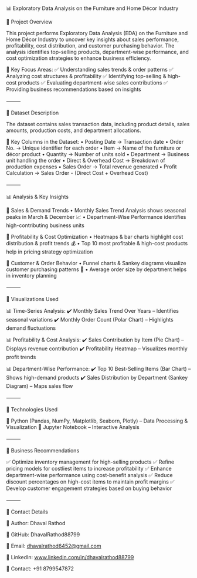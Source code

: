 📊 Exploratory Data Analysis on the Furniture and Home Décor Industry

📌 Project Overview

This project performs Exploratory Data Analysis (EDA) on the Furniture and Home Décor Industry to uncover key insights about sales performance, profitability, cost distribution, and customer purchasing behavior. The analysis identifies top-selling products, department-wise performance, and cost optimization strategies to enhance business efficiency.

📌 Key Focus Areas:
✅ Understanding sales trends & order patterns
✅ Analyzing cost structures & profitability
✅ Identifying top-selling & high-cost products
✅ Evaluating department-wise sales contributions
✅ Providing business recommendations based on insights

⸻

📂 Dataset Description

The dataset contains sales transaction data, including product details, sales amounts, production costs, and department allocations.

🔹 Key Columns in the Dataset:
	•	Posting Date → Transaction date
	•	Order No. → Unique identifier for each order
	•	Item → Name of the furniture or décor product
	•	Quantity → Number of units sold
	•	Department → Business unit handling the order
	•	Direct & Overhead Cost → Breakdown of production expenses
	•	Sales Order → Total revenue generated
	•	Profit Calculation → Sales Order - (Direct Cost + Overhead Cost)

⸻

📊 Analysis & Key Insights

🔹 Sales & Demand Trends
	•	Monthly Sales Trend Analysis shows seasonal peaks in March & December 📈
	•	Department-Wise Performance identifies high-contributing business units

🔹 Profitability & Cost Optimization
	•	Heatmaps & bar charts highlight cost distribution & profit trends 💰
	•	Top 10 most profitable & high-cost products help in pricing strategy optimization

🔹 Customer & Order Behavior
	•	Funnel charts & Sankey diagrams visualize customer purchasing patterns 🎯
	•	Average order size by department helps in inventory planning

⸻

📌 Visualizations Used

📊 Time-Series Analysis:
✔️ Monthly Sales Trend Over Years – Identifies seasonal variations
✔️ Monthly Order Count (Polar Chart) – Highlights demand fluctuations

📊 Profitability & Cost Analysis:
✔️ Sales Contribution by Item (Pie Chart) – Displays revenue contribution
✔️ Profitability Heatmap – Visualizes monthly profit trends

📊 Department-Wise Performance:
✔️ Top 10 Best-Selling Items (Bar Chart) – Shows high-demand products
✔️ Sales Distribution by Department (Sankey Diagram) – Maps sales flow

⸻

📌 Technologies Used

🔹 Python (Pandas, NumPy, Matplotlib, Seaborn, Plotly) – Data Processing & Visualization
🔹 Jupyter Notebook – Interactive Analysis


⸻

🚀 Business Recommendations

✅ Optimize inventory management for high-selling products
✅ Refine pricing models for costliest items to increase profitability
✅ Enhance department-wise performance using cost-benefit analysis
✅ Reduce discount percentages on high-cost items to maintain profit margins
✅ Develop customer engagement strategies based on buying behavior

⸻

📜 Contact Details

📌 Author: Dhaval Rathod

📌 GitHub: DhavalRathod88799

📌 Email: dhavalrathod6452@gmail.com

📌 LinkedIn: www.linkedin.com/in/dhavalrathod88799

📌 Contact: +91 8799547872
